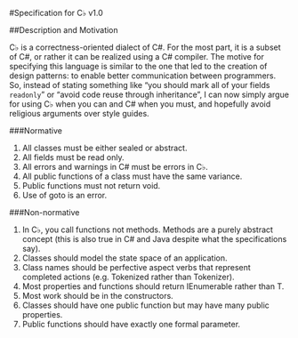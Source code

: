 #Specification for C♭ v1.0

##Description and Motivation

C♭ is a correctness-oriented dialect of C#. For the most part, it is a subset of C#, or rather it can be realized using a C# compiler. The motive for specifying this language is similar to the one that led to the creation of design patterns: to enable better communication between programmers. So, instead of stating something like “you should mark all of your fields `readonly`” or “avoid code reuse through inheritance”,  I can now simply argue for using C♭ when you can and C# when you must, and hopefully avoid religious arguments over style guides.

###Normative

1.	All classes must be either sealed or abstract.
2.	All fields must be read only.
3.	All errors and warnings in C# must be errors in C♭.
4.	All public functions of a class must have the same variance.
5.	Public functions must not return void.
6.	Use of goto is an error.

###Non-normative

1.	In C♭, you call functions not methods. Methods are a purely abstract concept (this is also true in C# and Java despite what the specifications say).
2.	Classes should model the state space of an application.
3.	Class names should be perfective aspect verbs that represent completed actions (e.g. Tokenized rather than Tokenizer).
4.	Most properties and functions should return IEnumerable<T> rather than T.
5.	Most work should be in the constructors.
6.	Classes should have one public function but may have many public properties.
7.	Public functions should have exactly one formal parameter.
